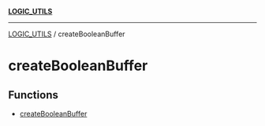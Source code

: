 [**LOGIC_UTILS**](../README.md)

***

[LOGIC_UTILS](../README.md) / createBooleanBuffer

# createBooleanBuffer

## Functions

- [createBooleanBuffer](functions/createBooleanBuffer.md)
